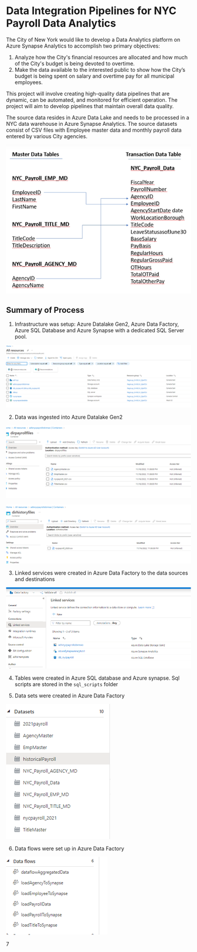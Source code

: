 # Data Integration Pipelines for NYC Payroll Data Analytics

The City of New York would like to develop a Data Analytics platform on Azure Synapse Analytics to accomplish two primary objectives:

1. Analyze how the City's financial resources are allocated and how much of the City's budget is being devoted to overtime.
2. Make the data available to the interested public to show how the City’s budget is being spent on salary and overtime pay for all municipal employees.

This project will involve creating high-quality data pipelines that are dynamic, can be automated, and monitored for efficient operation. The project will aim to develop pipelines that maintain overall data quality.

The source data resides in Azure Data Lake and needs to be processed in a NYC data warehouse in Azure Synapse Analytics. The source datasets consist of CSV files with Employee master data and monthly payroll data entered by various City agencies.

![data schema](images/dataset_diagram.PNG)

## Summary of Process

1. Infrastructure was setup: Azure Datalake Gen2, Azure Data Factory, Azure SQL Database and Azure Synapse with a dedicated SQL Server pool.

![deployed resources](images/deployed_resources.PNG)

2. Data was ingested into Azure Datalake Gen2

![payroll files](images/payroll_files_container.PNG)

![history file](images/history_files_container.PNG)

3. Linked services were created in Azure Data Factory to the data sources and destinations

![linked services](images/linked_services.PNG)

4. Tables were created in Azure SQL database and Azure synapse. Sql scripts are stored in the `sql_scripts` folder

5. Data sets were created in Azure Data Factory

![data sets](images/datasets.PNG)

6. Data flows were set up in Azure Data Factory

![data flows](images/dataflows.PNG)

7
